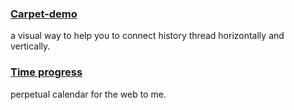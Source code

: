 ### [Carpet-demo](https://carpet-bx6.pages.dev)
a visual way to help you to connect history thread horizontally and vertically.

### [Time progress](../time_progress/index.html)
perpetual calendar for the web to me.